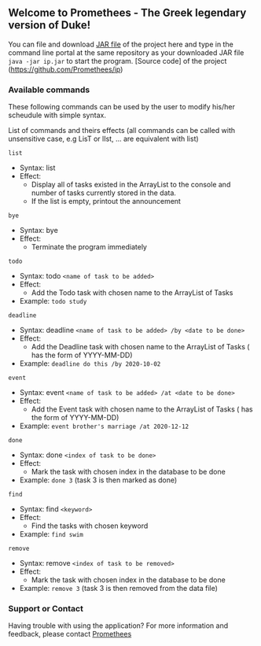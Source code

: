 ## Welcome to Promethees - The Greek legendary version of Duke!

You can file and download [JAR file](https://github.com/Promethees/ip/releases/tag/v0.1.2) of the project here and type in the command line portal at the same repository as your downloaded JAR file `java -jar ip.jar` to start the program. 
[Source code] of the project (https://github.com/Promethees/ip)

### Available commands

These following commands can be used by the user to modify his/her scheudule with simple syntax.

List of commands and theirs effects (all commands can be called with unsensitive case, e.g LisT or lIst, ... are equivalent with list)

`list`
- Syntax:
  list
- Effect:
  - Display all of tasks existed in the ArrayList to the console and number of tasks currently stored in the data. 
  - If the list is empty, printout the announcement

`bye`
- Syntax: 
  bye
- Effect:
  - Terminate the program immediately

`todo`
- Syntax:
  todo `<name of task to be added>`
- Effect:
  - Add the Todo task with chosen name to the ArrayList of Tasks
- Example:
  `todo study`
  
`deadline`
- Syntax:
  deadline `<name of task to be added> /by <date to be done>`
- Effect:
  - Add the Deadline task with chosen name to the ArrayList of Tasks (<date to be done> has the form of YYYY-MM-DD)
- Example:
  `deadline do this /by 2020-10-02`
  
`event`
- Syntax:
  event `<name of task to be added> /at <date to be done>`
- Effect:
  - Add the Event task with chosen name to the ArrayList of Tasks (<date to be done> has the form of YYYY-MM-DD)
- Example:
  `event brother's marriage /at 2020-12-12`
  
`done`
- Syntax:
  done `<index of task to be done>`
- Effect:
  - Mark the task with chosen index in the database to be done
- Example:
  `done 3` (task 3 is then marked as done)

`find`
- Syntax:
  find `<keyword>`
- Effect:
  - Find the tasks with chosen keyword
- Example:
  `find swim`
  
`remove`
- Syntax:
  remove `<index of task to be removed>`
- Effect:
  - Mark the task with chosen index in the database to be done
- Example:
  `remove 3` (task 3 is then removed from the data file)

### Support or Contact
Having trouble with using the application? For more information and feedback, please contact [Promethees](https://github.com/Promethees)
